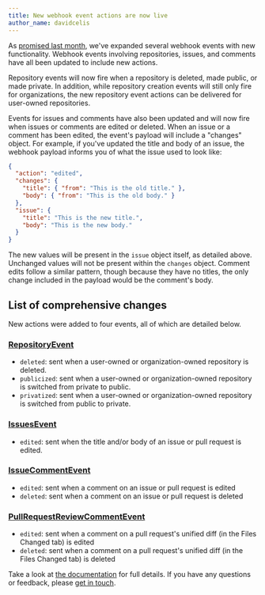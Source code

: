 ```yaml
---
title: New webhook event actions are now live
author_name: davidcelis
---
```


As [promised last month][notice], we've expanded several webhook events with new functionality. Webhook events involving repositories, issues, and comments have all been updated to include new actions.

Repository events will now fire when a repository is deleted, made public, or made private. In addition, while repository creation events will still only fire for organizations, the new repository event actions can be delivered for user-owned repositories.

Events for issues and comments have also been updated and will now fire when issues or comments are edited or deleted. When an issue or a comment has been edited, the event's payload will include a "changes" object. For example, if you've updated the title and body of an issue, the webhook payload informs you of what the issue used to look like:

```json
{
  "action": "edited",
  "changes": {
    "title": { "from": "This is the old title." },
    "body": { "from": "This is the old body." }
  },
  "issue": {
    "title": "This is the new title.",
    "body": "This is the new body."
  }
}
```

The new values will be present in the `issue` object itself, as detailed above. Unchanged values will not be present within the `changes` object. Comment edits follow a similar pattern, though because they have no titles, the only change included in the payload would be the comment's body.

## List of comprehensive changes

New actions were added to four events, all of which are detailed below.

### [RepositoryEvent][repository-event]

* `deleted`: sent when a user-owned or organization-owned repository is deleted.
* `publicized`: sent when a user-owned or organization-owned repository is switched from private to public.
* `privatized`: sent when a user-owned or organization-owned repository is switched from public to private.

### [IssuesEvent][issues-event]

* `edited`: sent when the title and/or body of an issue or pull request is edited.

### [IssueCommentEvent][issue-comment-event]

* `edited`: sent when a comment on an issue or pull request is edited
* `deleted`: sent when a comment on an issue or pull request is deleted

### [PullRequestReviewCommentEvent][pull-request-review-comment-event]

* `edited`: sent when a comment on a pull request's unified diff (in the Files Changed tab) is edited
* `deleted`: sent when a comment on a pull request's unified diff (in the Files Changed tab) is deleted

Take a look at [the documentation][docs] for full details. If you have any questions or feedback, please [get in touch][get-in-touch].

[docs]: https://developer.github.com/webhooks/
[get-in-touch]: https://github.com/contact?form[subject]=New+Webhook+Actions
[issue-comment-event]: https://developer.github.com/v3/activity/events/types/#issuecommentevent
[issues-event]: https://developer.github.com/v3/activity/events/types/#issuesevent
[notice]: https://developer.github.com/changes/2016-03-15-new-webhook-actions/
[pull-request-review-comment-event]: https://developer.github.com/v3/activity/events/types/#pullrequestreviewcommentevent
[repository-event]: https://developer.github.com/v3/activity/events/types/#repositoryevent
